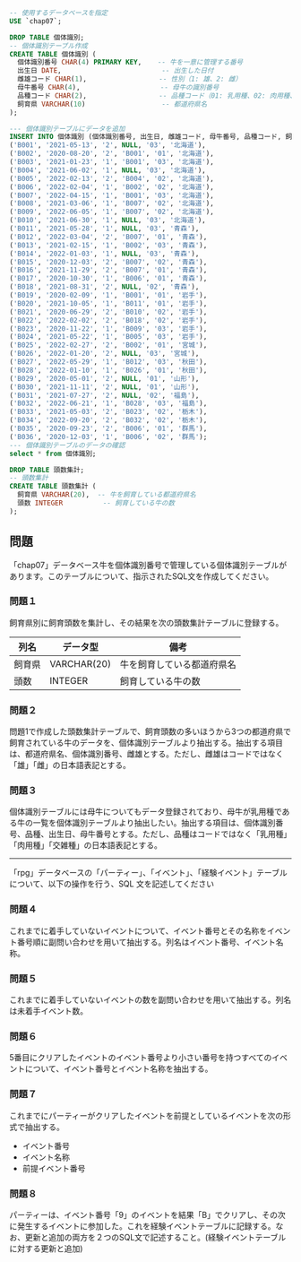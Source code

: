 ```sql
-- 使用するデータベースを指定
USE `chap07`;

DROP TABLE 個体識別;
-- 個体識別テーブル作成
CREATE TABLE 個体識別 (
  個体識別番号 CHAR(4) PRIMARY KEY,    -- 牛を一意に管理する番号
  出生日 DATE,                         -- 出生した日付
  雌雄コード CHAR(1),                  -- 性別（1: 雄、2: 雌）
  母牛番号 CHAR(4),                    -- 母牛の識別番号
  品種コード CHAR(2),                  -- 品種コード（01: 乳用種、02: 肉用種、03: 交雑種）
  飼育県 VARCHAR(10)                   -- 都道府県名
);

--- 個体識別テーブルにデータを追加
INSERT INTO 個体識別 (個体識別番号, 出生日, 雌雄コード, 母牛番号, 品種コード, 飼育県) VALUES
('B001', '2021-05-13', '2', NULL, '03', '北海道'),
('B002', '2020-08-20', '2', 'B001', '01', '北海道'),
('B003', '2021-01-23', '1', 'B001', '03', '北海道'),
('B004', '2021-06-02', '1', NULL, '03', '北海道'),
('B005', '2022-02-13', '2', 'B004', '02', '北海道'),
('B006', '2022-02-04', '1', 'B002', '02', '北海道'),
('B007', '2022-04-15', '1', 'B001', '03', '北海道'),
('B008', '2021-03-06', '1', 'B007', '02', '北海道'),
('B009', '2022-06-05', '1', 'B007', '02', '北海道'),
('B010', '2021-06-30', '1', NULL, '03', '北海道'),
('B011', '2021-05-28', '1', NULL, '03', '青森'),
('B012', '2022-03-04', '2', 'B007', '01', '青森'),
('B013', '2021-02-15', '1', 'B002', '03', '青森'),
('B014', '2022-01-03', '1', NULL, '03', '青森'),
('B015', '2020-12-03', '2', 'B007', '02', '青森'),
('B016', '2021-11-29', '2', 'B007', '01', '青森'),
('B017', '2020-10-30', '1', 'B006', '01', '青森'),
('B018', '2021-08-31', '2', NULL, '02', '青森'),
('B019', '2020-02-09', '1', 'B001', '01', '岩手'),
('B020', '2021-10-05', '1', 'B011', '01', '岩手'),
('B021', '2020-06-29', '2', 'B010', '02', '岩手'),
('B022', '2022-02-02', '2', 'B018', '02', '岩手'),
('B023', '2020-11-22', '1', 'B009', '03', '岩手'),
('B024', '2021-05-22', '1', 'B005', '03', '岩手'),
('B025', '2022-02-27', '2', 'B002', '01', '宮城'),
('B026', '2022-01-20', '2', NULL, '03', '宮城'),
('B027', '2022-05-29', '1', 'B012', '03', '秋田'),
('B028', '2022-01-10', '1', 'B026', '01', '秋田'),
('B029', '2020-05-01', '2', NULL, '01', '山形'),
('B030', '2021-11-11', '2', NULL, '01', '山形'),
('B031', '2021-07-27', '2', NULL, '02', '福島'),
('B032', '2022-06-21', '1', 'B028', '03', '福島'),
('B033', '2021-05-03', '2', 'B023', '02', '栃木'),
('B034', '2022-09-20', '2', 'B032', '02', '栃木'),
('B035', '2020-09-23', '2', 'B006', '01', '群馬'),
('B036', '2020-12-03', '1', 'B006', '02', '群馬');
--- 個体識別テーブルのデータの確認
select * from 個体識別;

DROP TABLE 頭数集計;
-- 頭数集計
CREATE TABLE 頭数集計 (
  飼育県 VARCHAR(20),  -- 牛を飼育している都道府県名
  頭数 INTEGER          -- 飼育している牛の数
);


```

## 問題

「chap07」データベース牛を個体識別番号で管理している個体識別テーブルがあります。このテーブルについて、指示されたSQL文を作成してください。  
  

### 問題１

飼育県別に飼育頭数を集計し、その結果を次の頭数集計テーブルに登録する。

| 列名  | データ型        | 備考            |
| --- | ----------- | ------------- |
| 飼育県 | VARCHAR(20) | 牛を飼育している都道府県名 |
| 頭数  | INTEGER     | 飼育している牛の数     |


### 問題２

問題1で作成した頭数集計テーブルで、飼育頭数の多いほうから3つの都道府県で飼育されている牛のデータを、個体識別テーブルより抽出する。抽出する項目は、都道府県名、個体識別番号、雌雄とする。ただし、雌雄はコードではなく「雄」「雌」の日本語表記とする。

### 問題３

個体識別テーブルには母牛についてもデータ登録されており、母牛が乳用種である牛の一覧を個体識別テーブルより抽出したい。抽出する項目は、個体識別番号、品種、出生日、母牛番号とする。ただし、品種はコードではなく「乳用種」「肉用種」「交雑種」の日本語表記とする。


---

「rpg」データベースの「パーティー」、「イベント」、「経験イベント」テーブルについて、以下の操作を行う、SQL 文を記述してください

### 問題４

これまでに着手していないイベントについて、イベント番号とその名称をイベント番号順に副問い合わせを用いて抽出する。列名はイベント番号、イベント名称。

### 問題５

これまでに着手していないイベントの数を副問い合わせを用いて抽出する。列名は未着手イベント数。

### 問題６

5番目にクリアしたイベントのイベント番号より小さい番号を持つすべてのイベントについて、イベント番号とイベント名称を抽出する。


### 問題７

これまでにパーティーがクリアしたイベントを前提としているイベントを次の形式で抽出する。
- イベント番号
- イベント名称
- 前提イベント番号

### 問題８

パーティーは、イベント番号「9」のイベントを結果「B」でクリアし、その次に発生するイベントに参加した。これを経験イベントテーブルに記録する。なお、更新と追加の両方を２つのSQL文で記述すること。(経験イベントテーブルに対する更新と追加)